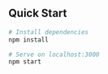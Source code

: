 

## Quick Start

```bash
# Install dependencies
npm install

# Serve on localhost:3000
npm start
```
